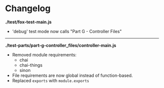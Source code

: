 # Changelog

**./test/fox-test-main.js**
* 'debug' test mode now calls "Part G - Controller Files"

---

**./test-parts/part-g-controller_files/controller-main.js**
* Removed module requirements:
	* chai
	* chai-things
	* sinon
* File requirements are now global instead of function-based.
* Replaced `exports` with `module.exports`
